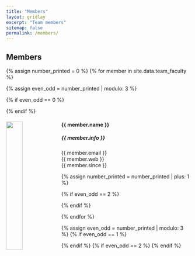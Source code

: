 ```yaml
---
title: "Members"
layout: gridlay
excerpt: "Team members"
sitemap: false
permalink: /members/
---
```


## Members

{% assign number_printed = 0 %}
{% for member in site.data.team_faculty %}

{% assign even_odd = number_printed | modulo: 3 %}

{% if even_odd == 0 %}
<div class="row">
{% endif %}

<div class="col-sm-4 clearfix">
  <img src="{{ site.url }}{{ site.baseurl }}/images/teampic/{{ member.photo }}" class="img-responsive" width="30%" style="float: left" />
  <h4>{{ member.name }}</h4>
  <h5><i>{{ member.info }}</i></h5>
  {{ member.email }}
  <br>{{ member.web }}
  <br>{{ member.since }}
</div>

{% assign number_printed = number_printed | plus: 1 %}

{% if even_odd == 2 %}
</div>
{% endif %}

{% endfor %}

{% assign even_odd = number_printed | modulo: 3 %}
{% if even_odd == 1 %}
</div>
{% endif %}
{% if even_odd == 2 %}
</div>
{% endif %}

<br><br>
